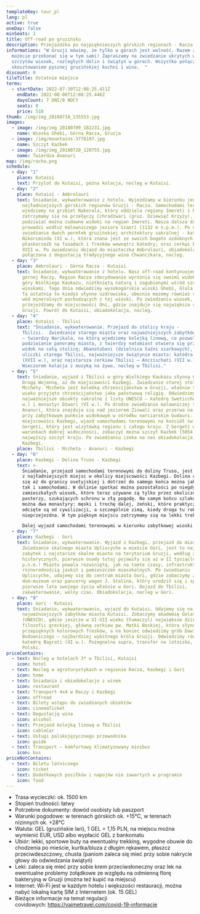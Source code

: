 ```yaml
---
templateKey: tour_pl
lang: pl
active: true
oneDay: false
minSeats: 1
title: Off-road po gruzińsku
description: Przejażdżka po najpięknieszych górskich regionach - Racza i Chewi
informations: "W Gruzji mówimy, że tylko w górach jest wolność. Razem z nami
  możecie przekonać się w tym sami! Zapraszamy na zwiedzanie ukrytych wśród
  szczytów wiosek, rozległych dolin i świątyń w górach. Wszystko połączone z
  skosztowaniem pysznej gruzińskiej kuchni i wina.  "
discount: 0
tileTitle: Ostatnie miejsca
terms:
  - startDate: 2022-07-30T12:08:25.411Z
    endDate: 2022-08-06T12:08:25.446Z
    daysCount: 7 DNI/8 NOCY
    seats: 0
    price: 510
thumb: /img/img_20180718_135553.jpg
images:
  - image: /img/img_20180709_182231.jpg
    name: Wioska Ghebi, Górna Racza, Gruzja
  - image: /img/mountains-3776197.jpg
    name: Szczyt Kazbek
  - image: /img/img_20180720_120755.jpg
    name: Twierdza Ananuri
map: /img/racha.png
schedule:
  - day: "1"
    place: Kutaisi
    text: Przylot do Kutaisi, późna kolacja, nocleg w Kutaisi.
  - day: "2"
    place: Kutaisi - Ambrolauri
    text: Śniadanie, wykwaterowanie z hotelu. Wyjeżdżamy w kierunku jednego z
      najładniejszych górskich regionów Gruzji - Racza. Samochodami terenowymi
      wjedziemy na grzbiet Nakerala, który oddziela regiony Imereti i Racza i
      zatrzymamy się na przełęczy Cchradżwari (gruz. Dziewięć Krzyży), z której
      podziwiać można cudowne widoki na region Imereti. Nasza dalsza droga
      prowadzi wzdłuż malowniczego jeziora Szaori (1132 m n.p.m.). Po drodze
      zwiedzanie dwóch perełek gruzińskiej architektury sakralnej - katedry
      Nikorcminda (XI w.), która znana jest ze swoich bogato ozdobnych
      płaskorzeźb na fasadach i fresków wewnątrz katedry; oraz cerkwi Barakoni z
      XVII w. Po zwiedzaniu dojazd do miasteczka Ambrolauri, obiadokolacja
      połączona z degustacją tradycyjnego wina Chwanczkara, nocleg.
  - day: "3"
    place: Ambrolauri - Górna Racza - Kutaisi
    text: Śniadanie, wykwaterowanie z hotelu. Nasz off-road kontynuujemy w kierunku
      górnej Raczy. Region Racza zdecydowanie wyróżnia się swoimi widokami na
      góry Wielkiego Kaukazu, nietkniętą naturą i zagubionymi wśród szczytów
      wioskami. Tego dnia odwiedzimy wysokogórskie wioski Ghebi, Glola i Utsera.
      Ta ostatnia to kiedyś słynne uzdrowisko, obecnie możemy również skosztować
      wód mineralnych pochodzących z tej wioski. Po zwiedzaniu wiosek,
      przejeżdżamy do miejscowości Oni, gdzie znajduje się największa synagoga
      Gruzji. Powrót do Kutaisi, obiadokolacja, nocleg.
  - day: "4"
    place: Kutaisi - Tbilisi
    text: "Śniadanie, wykwaterowanie. Przejazd do stolicy kraju -
      Tbilisi.  Zwiedzanie starego miasta oraz najważniejszych zabytków stolicy
      – twierdzy Narikala, na którą wjedziemy kolejką linową, co pozwoli nam na
      podziwianie panoramy miasta, z twierdzy natomiast otwiera się przepiękny
      widok na całą stolicę; Abanotubani (dzielnica łaźni siarkowych), kręte
      uliczki starego Tbilisi, najważniejsze świątynie miasta: katedra Sioni
      (XVII w.), oraz najstarsza cerkiew Tbilisi – Anczischati (VII w.).
      Wieczorem kolacja z muzyką na żywo, nocleg w Tbilisi."
  - day: "5"
    text: Śniadanie, wyjazd z Tbilisi w góry Wielkiego Kaukazu słynną Gruzińską
      Drogą Wojenną, aż do miejscowości Kazbegi. Zwiedzanie starej stolicy
      Mcchety. Mccheta jest kolebką chrześcijaństwa w Gruzji, właśnie tu w IV
      wieku przyjęto chrześcijaństwo jako państwową religię. Odwiedzimy
      najważniejsze obiekty sakralne z listy UNESCO – katedrę Sweticchoweli (XI
      w.) i monastyr Dżwari (VI w.). Po drodze zwiedzanie malowniczej twierdzy
      Ananuri, która znajduje się nad jeziorem Żinwali oraz przerwa na zdjęcia
      przy zabytkowym punkcie widokowym w ośrodku narciarskim Gudauri. Dojazd do
      miejscowości Kazbegi, wjazd samochodami terenowymi na kościół św. Trójcy
      Gergeti, który jest wizytówką regionu i całego kraju. Z Gergeti w
      warunkach dobrej widoczności, zobaczyć można szczyt Kazbek (5054 m), drugi
      najwyższy szczyt kraju. Po zwiedzaniu czeka na nas obiadokolacja, nocleg w
      Kazbegi.
    place: Tbilisi - Mccheta - Ananuri - Kazbegi
  - day: "6"
    place: Kazbegi - Dolina Truso - Kazbegi
    text: >-
      Śniadanie, przejazd samochodami terenowymi do doliny Truso, jest to jedno
      z najładniejszych miejsc w okolicy miejscowości Kazbegi. Dolina ciągnie
      się aż do granicy osetyjskiej i dotrzeć do samego końca można jak pieszo,
      tak i samochodami. W dolinie spotkać można pozostałości po niegdyś
      zamieszkałych wiosek, które teraz używane są tylko przez okolicznych
      pasterzy, szukających schronu w złą pogodę. Na samym końcu szlaku zobaczyć
      można dwa monastyry: męski i trochę dalej, żeński, które praktycznie
      odcięte są od cywilizacji, a szczególnie zimą, kiedy droga tu robi się
      nieprzejezdna. W tym pięknym miejscu zatrzymamy się na lekki trekking.  

      Dalej wyjazd samochodami terenowymi w kierunku zabytkowej wioski Dżuta (łączna trasa ok 20 km), po drodze towarzyszyć nam będą przepiękne widoki. .Po spacerze w pięknych okolicznościach przyrody, powrót do Kazbegi, obiadokolacja, nocleg.
  - day: "7"
    place: Kazbegi - Gori
    text: Śniadanie, wykwaterowanie. Wyjazd z Kazbegi, przejazd do miasta Gori.
      Zwiedzanie skalnego miasta Upliscyche w mieście Gori, jest to najstarszy
      zabytek i najstarsze skalne miasto na terytorium Gruzji, według źródeł
      historycznych, pierwsze osady tutaj pojawiły się aż w II tysiącleciu
      p.n.e.! Miasto powala rozwiniętą, jak na tamte czasy, infrastrukturą oraz
      różnorodnością jaskiń i pomieszczeń mieszkalnych. Po zwiedzaniu
      Upliscyche, udajemy się do centrum miasta Gori, gdzie zobaczymy z zewnątrz
      dom-muzeum oraz pancerny wagon J. Stalina, który urodził się i spędził
      pierwsze lata swojego życia właśnie w Gori. Dojazd do Tbilisi,
      zakwaterowanie, wolny czas. Obiadokolacja, nocleg w Gori.
  - day: "8"
    place: Gori - Kutaisi
    text: Śniadanie, wykwaterowanie, wyjazd do Kutaisi. Udajemy się na zwiedzanie
      najważniejszych zabytków miasta Kutaisi. Zobaczymy akademię Gelati
      (UNESCO), gdzie jeszcze w XI-XII wieku tłumaczyli największe dzieła
      filozofii greckiej, główną cerkiew pw. Matki Boskiej, która słynna jest z
      przepięknych kolorowych fresków, a na koniec odwiedzimy grób Dawida
      Budowniczego – najbardziej wybitnego króla Gruzji. Odwiedzimy również
      katedrę Bagrati (XI w.). Pożegnalna supra, transfer na lotnisko, wylot do
      Polski.
priceContains:
  - text: Nocleg w hotelach 3* w Tbilisi, Kutaisi
    icon: hotel
  - text: Nocleg w agroturystykach w regionie Racza, Kazbegi i Gori
    icon: home
  - text: Śniadania i obiadokolacje z winem
    icon: restaurant
  - text: Transport 4x4 w Raczy i Kazbegi
    icon: offroad
  - text: Bilety wstępu do zwiedzanych obiektów
    icon: cinemaTicket
  - text: Degustację wina
    icon: alcohol
  - text: Przejazd kolejką linową w Tbilisi
    icon: cableCar
  - text: Usługi polskojęzycznego przewodnika
    icon: guide
  - text: Transport – komfortowy klimatyzowany minibus
    icon: bus
priceNotContains:
  - text: Biletu lotniczego
    icon: ticket
  - text: Dodatkowych posiłków i napojów nie zawartych w programie
    icon: food
---
```

* Trasa wycieczki: ok. 1500 km
* Stopień trudności: łatwy
* Potrzebne dokumenty: dowód osobisty lub paszport
* Warunki pogodowe: w terenach górskich ok. +15°C, w terenach nizinnych ok. +28°C
* Waluta: GEL (gruzińskie lari), 1 GEL = 1,15 PLN, na miejscu można wymienić EUR, USD albo wypłacić GEL z bankomatu
* Ubiór: lekki, sportowe buty na ewentualny trekking, wygodne obuwie do chodzenia po mieście, kurtka/bluza z długim rękawem, płaszcz przeciwdeszczowy, chusta (paniom zaleca się mieć przy sobie nakrycie głowy do odwiedzania świątyń)
* Leki: zaleca się mieć przy sobie krem przeciwsłoneczny oraz lek na ewentualne problemy żołądkowe ze względu na odmienną florę bakteryjną w Gruzji (można też kupić na miejscu)
* Internet: Wi-Fi jest w każdym hotelu i większości restauracji, można nabyć lokalną kartę SIM z Internetem (ok. 15 GEL)
* Bieżące informacje na temat regulacji covidowych: <https://vaimetravel.com/covid-19-informacje>